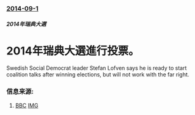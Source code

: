 ### [2014-09-1](/news/2014/09/1/index.md)

##### 2014年瑞典大選
#  2014年瑞典大選進行投票。 

Swedish Social Democrat leader Stefan Lofven says he is ready to start coalition talks after winning elections, but will not work with the far right.


### 信息来源:

1. [BBC](http://www.bbc.co.uk/news/world-europe-29195683) [IMG](https://ichef.bbci.co.uk/news/1024/media/images/77586000/jpg/_77586677_77586676.jpg)
